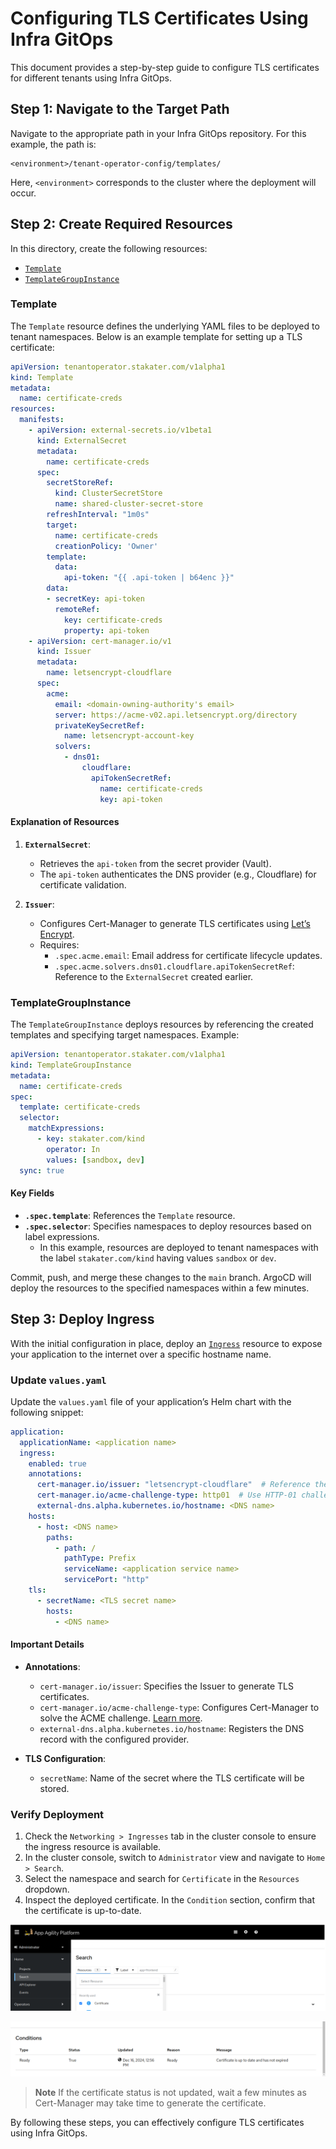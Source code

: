 # Configuring TLS Certificates Using Infra GitOps

This document provides a step-by-step guide to configure TLS certificates for different tenants using Infra GitOps.

## Step 1: Navigate to the Target Path

Navigate to the appropriate path in your Infra GitOps repository. For this example, the path is:

```plaintext
<environment>/tenant-operator-config/templates/
```

Here, `<environment>` corresponds to the cluster where the deployment will occur.

## Step 2: Create Required Resources

In this directory, create the following resources:

- [`Template`](https://docs.stakater.com/mto/main/crds-api-reference/template.html)
- [`TemplateGroupInstance`](https://docs.stakater.com/mto/main/crds-api-reference/template-group-instance.html)

### Template

The `Template` resource defines the underlying YAML files to be deployed to tenant namespaces. Below is an example template for setting up a TLS certificate:

```yaml
apiVersion: tenantoperator.stakater.com/v1alpha1
kind: Template
metadata:
  name: certificate-creds
resources:
  manifests:
    - apiVersion: external-secrets.io/v1beta1
      kind: ExternalSecret
      metadata:
        name: certificate-creds
      spec:
        secretStoreRef:
          kind: ClusterSecretStore
          name: shared-cluster-secret-store
        refreshInterval: "1m0s"
        target:
          name: certificate-creds
          creationPolicy: 'Owner'
        template:
          data:
            api-token: "{{ .api-token | b64enc }}"
        data:
        - secretKey: api-token
          remoteRef:
            key: certificate-creds
            property: api-token
    - apiVersion: cert-manager.io/v1
      kind: Issuer
      metadata:
        name: letsencrypt-cloudflare
      spec:
        acme:
          email: <domain-owning-authority's email>
          server: https://acme-v02.api.letsencrypt.org/directory
          privateKeySecretRef:
            name: letsencrypt-account-key
          solvers:
            - dns01:
                cloudflare:
                  apiTokenSecretRef:
                    name: certificate-creds
                    key: api-token
```

#### Explanation of Resources

1. **`ExternalSecret`**:
   - Retrieves the `api-token` from the secret provider (Vault).
   - The `api-token` authenticates the DNS provider (e.g., Cloudflare) for certificate validation.

1. **`Issuer`**:
   - Configures Cert-Manager to generate TLS certificates using [Let’s Encrypt](https://letsencrypt.org/).
   - Requires:
     - `.spec.acme.email`: Email address for certificate lifecycle updates.
     - `.spec.acme.solvers.dns01.cloudflare.apiTokenSecretRef`: Reference to the `ExternalSecret` created earlier.

### TemplateGroupInstance

The `TemplateGroupInstance` deploys resources by referencing the created templates and specifying target namespaces. Example:

```yaml
apiVersion: tenantoperator.stakater.com/v1alpha1
kind: TemplateGroupInstance
metadata:
  name: certificate-creds
spec:
  template: certificate-creds
  selector:
    matchExpressions:
      - key: stakater.com/kind
        operator: In
        values: [sandbox, dev]
  sync: true
```

#### Key Fields

- **`.spec.template`**: References the `Template` resource.
- **`.spec.selector`**: Specifies namespaces to deploy resources based on label expressions.
  - In this example, resources are deployed to tenant namespaces with the label `stakater.com/kind` having values `sandbox` or `dev`.

Commit, push, and merge these changes to the `main` branch. ArgoCD will deploy the resources to the specified namespaces within a few minutes.

## Step 3: Deploy Ingress

With the initial configuration in place, deploy an [`Ingress`](https://kubernetes.io/docs/concepts/services-networking/ingress/#the-ingress-resource) resource to expose your application to the internet over a specific hostname name.

### Update `values.yaml`

Update the `values.yaml` file of your application’s Helm chart with the following snippet:

```yaml
application:
  applicationName: <application name>
  ingress:
    enabled: true
    annotations:
      cert-manager.io/issuer: "letsencrypt-cloudflare"  # Reference the Issuer or ClusterIssuer
      cert-manager.io/acme-challenge-type: http01  # Use HTTP-01 challenge
      external-dns.alpha.kubernetes.io/hostname: <DNS name>
    hosts:
      - host: <DNS name>
        paths:
          - path: /
            pathType: Prefix
            serviceName: <application service name>
            servicePort: "http"
    tls:
      - secretName: <TLS secret name>
        hosts:
          - <DNS name>
```

#### Important Details

- **Annotations**:
  - `cert-manager.io/issuer`: Specifies the Issuer to generate TLS certificates.
  - `cert-manager.io/acme-challenge-type`: Configures Cert-Manager to solve the ACME challenge. [Learn more](https://cert-manager.io/docs/configuration/acme/#solving-challenges).
  - `external-dns.alpha.kubernetes.io/hostname`: Registers the DNS record with the configured provider.

- **TLS Configuration**:
  - `secretName`: Name of the secret where the TLS certificate will be stored.

### Verify Deployment

1. Check the `Networking > Ingresses` tab in the cluster console to ensure the ingress resource is available.
1. In the cluster console, switch to `Administrator` view and navigate to `Home > Search`.
1. Select the namespace and search for `Certificate` in the `Resources` dropdown.
1. Inspect the deployed certificate. In the `Condition` section, confirm that the certificate is up-to-date.

![OpenShift Console](images/console.png)

![Certificate Details](images/certificate-details.png)

> **Note**
> If the certificate status is not updated, wait a few minutes as Cert-Manager may take time to generate the certificate.

By following these steps, you can effectively configure TLS certificates using Infra GitOps.

